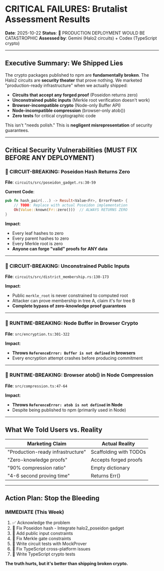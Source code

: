 # CRITICAL FAILURES: Brutalist Assessment Results

**Date**: 2025-10-22
**Status**: 🔴 PRODUCTION DEPLOYMENT WOULD BE CATASTROPHIC
**Assessed by**: Gemini (Halo2 circuits) + Codex (TypeScript crypto)

---

## Executive Summary: We Shipped Lies

The crypto packages published to npm are **fundamentally broken**. The Halo2 circuits are **security theater** that prove nothing. We marketed "production-ready infrastructure" when we actually shipped:

- **Circuits that accept any forged proof** (Poseidon returns zero)
- **Unconstrained public inputs** (Merkle root verification doesn't work)
- **Browser-incompatible crypto** (Node-only Buffer API)
- **Node-incompatible compression** (browser-only atob())
- **Zero tests** for critical cryptographic code

This isn't "needs polish." This is **negligent misrepresentation** of security guarantees.

---

## Critical Security Vulnerabilities (MUST FIX BEFORE ANY DEPLOYMENT)

### 🔴 CIRCUIT-BREAKING: Poseidon Hash Returns Zero

**File**: `circuits/src/poseidon_gadget.rs:30-59`

**Current Code**:
```rust
pub fn hash_pair(...) -> Result<Value<Fr>, ErrorFront> {
    // TODO: Replace with actual Poseidon implementation
    Ok(Value::known(Fr::zero()))  // ALWAYS RETURNS ZERO
}
```

**Impact**:
- Every leaf hashes to zero
- Every parent hashes to zero
- Every Merkle root is zero
- **Anyone can forge "valid" proofs for ANY data**

---

### 🔴 CIRCUIT-BREAKING: Unconstrained Public Inputs

**File**: `circuits/src/district_membership.rs:130-173`

**Impact**:
- Public `merkle_root` is never constrained to computed root
- Attacker can prove membership in tree A, claim it's for tree B
- **Complete bypass of zero-knowledge proof guarantees**

---

### 🔴 RUNTIME-BREAKING: Node Buffer in Browser Crypto

**File**: `src/encryption.ts:301-322`

**Impact**:
- **Throws `ReferenceError: Buffer is not defined` in browsers**
- Every encryption attempt crashes before producing commitment

---

### 🔴 RUNTIME-BREAKING: Browser atob() in Node Compression

**File**: `src/compression.ts:47-64`

**Impact**:
- **Throws `ReferenceError: atob is not defined` in Node**
- Despite being published to npm (primarily used in Node)

---

## What We Told Users vs. Reality

| **Marketing Claim** | **Actual Reality** |
|---------------------|-------------------|
| "Production-ready infrastructure" | Scaffolding with TODOs |
| "Zero-knowledge proofs" | Accepts forged proofs |
| "90% compression ratio" | Empty dictionary |
| "4-6 second proving time" | Returns Err() |

---

## Action Plan: Stop the Bleeding

### IMMEDIATE (This Week)

1. ✅ Acknowledge the problem
2. 🔄 Fix Poseidon hash - Integrate halo2_poseidon gadget
3. 🔄 Add public input constraints
4. 🔄 Fix Merkle gate constraints
5. 🔄 Write circuit tests with MockProver
6. 🔄 Fix TypeScript cross-platform issues
7. 🔄 Write TypeScript crypto tests

**The truth hurts, but it's better than shipping broken crypto.**
